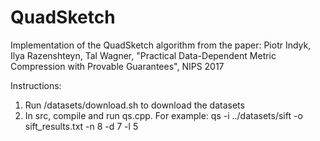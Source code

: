 # QuadSketch

Implementation of the QuadSketch algorithm from the paper:
Piotr Indyk, Ilya Razenshteyn, Tal Wagner, "Practical Data-Dependent Metric Compression with Provable Guarantees", NIPS 2017

Instructions:
1. Run /datasets/download.sh to download the datasets
2. In src, compile and run qs.cpp. For example:
qs -i ../datasets/sift -o sift_results.txt -n 8 -d 7 -l 5
